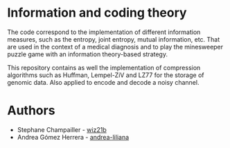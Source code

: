 # Information and coding theory

The code correspond to the implementation of different information measures, such as the entropy, joint entropy, mutual information, etc. That are used in the context of a medical diagnosis and to play the minesweeper puzzle game with an information theory-based strategy.

This repository contains as well the implementation of compression algorithms such as Huffman, Lempel-ZiV and LZ77 for the storage of genomic data. Also applied to encode and decode a noisy channel.

# Authors 

- Stephane Champailler -  [wiz21b](https://github.com/wiz21b/)
- Andrea Gómez Herrera - [andrea-liliana](https://github.com/andrea-liliana/)
